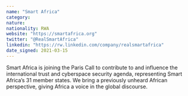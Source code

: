 ```yaml
---
name: "Smart Africa"
category: 
nature:
nationality: RWA
website: "https://smartafrica.org"
twitter: "@RealSmartAfrica"
linkedin: "https://rw.linkedin.com/company/realsmartafrica"
date_signed: 2021-03-15
---
```

Smart Africa is joining the Paris Call to contribute to and influence the international trust and cyberspace security agenda, representing Smart Africa’s 31 member states.  We bring a previously unheard African perspective, giving Africa a voice in the global discourse.
